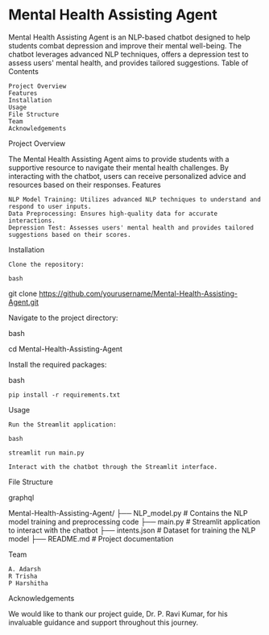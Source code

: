 # Mental Health Assisting Agent

Mental Health Assisting Agent is an NLP-based chatbot designed to help students combat depression and improve their mental well-being. The chatbot leverages advanced NLP techniques, offers a depression test to assess users' mental health, and provides tailored suggestions.
Table of Contents

    Project Overview
    Features
    Installation
    Usage
    File Structure
    Team
    Acknowledgements

Project Overview

The Mental Health Assisting Agent aims to provide students with a supportive resource to navigate their mental health challenges. By interacting with the chatbot, users can receive personalized advice and resources based on their responses.
Features

    NLP Model Training: Utilizes advanced NLP techniques to understand and respond to user inputs.
    Data Preprocessing: Ensures high-quality data for accurate interactions.
    Depression Test: Assesses users' mental health and provides tailored suggestions based on their scores.

Installation

    Clone the repository:

    bash

git clone https://github.com/yourusername/Mental-Health-Assisting-Agent.git

Navigate to the project directory:

bash

cd Mental-Health-Assisting-Agent

Install the required packages:

bash

    pip install -r requirements.txt

Usage

    Run the Streamlit application:

    bash

    streamlit run main.py

    Interact with the chatbot through the Streamlit interface.

File Structure

graphql

Mental-Health-Assisting-Agent/
├── NLP_model.py           # Contains the NLP model training and preprocessing code
├── main.py                # Streamlit application to interact with the chatbot
├── intents.json           # Dataset for training the NLP model
├── README.md              # Project documentation

Team

    A. Adarsh
    R Trisha
    P Harshitha

Acknowledgements

We would like to thank our project guide, Dr. P. Ravi Kumar, for his invaluable guidance and support throughout this journey.
